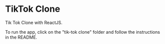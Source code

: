 # TikTok Clone

Tik Tok Clone with ReactJS. 

<!-- ### Technologies Used

## Front End
* React
* Firebase Hosting
* Material UI, Flexbox
* Third Party Ticker
* Scroll Snap

## Back-End
 * NodeJS
 * ExpressJS server
 * MongoDB
 * Hosting on Heroku
 * Mongoose -->

 To run the app, click on the "tik-tok clone" folder and follow the instructions in the README. 
